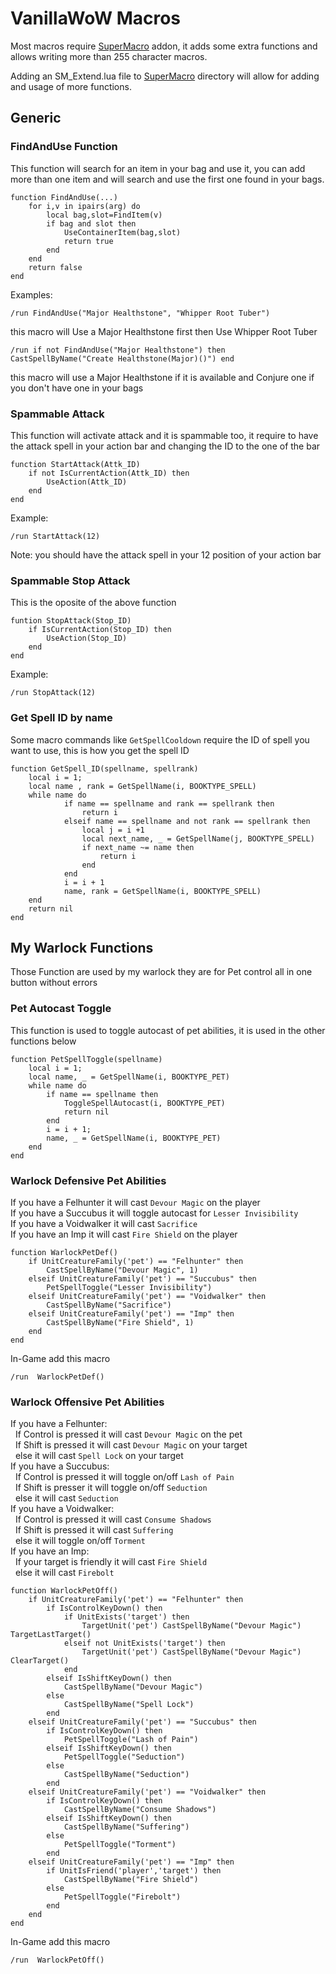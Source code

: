 # VanillaWoW Macros
 
Most macros require [SuperMacro](https://github.com/Monteo/SuperMacro) addon, it adds some extra functions and allows writing more than 255 character macros.

Adding an SM_Extend.lua file to [SuperMacro](https://github.com/Monteo/SuperMacro) directory will allow for adding and usage of more functions.

## Generic

### FindAndUse Function
This function will search for an item in your bag and use it, you can add more than one item and will search and use the first one found in your bags.
```
function FindAndUse(...)
    for i,v in ipairs(arg) do
        local bag,slot=FindItem(v)
        if bag and slot then
            UseContainerItem(bag,slot)
            return true
        end
    end
    return false
end
```
Examples:
```
/run FindAndUse("Major Healthstone", "Whipper Root Tuber")
```
this macro will Use a Major Healthstone first then Use Whipper Root Tuber

```
/run if not FindAndUse("Major Healthstone") then CastSpellByName("Create Healthstone(Major)()") end
```
this macro will use a Major Healthstone if it is available and Conjure one if you don't have one in your bags

### Spammable Attack
This function will activate attack and it is spammable too, it require to have the attack spell in your action bar and changing the ID to the one of the bar
```
function StartAttack(Attk_ID)
    if not IsCurrentAction(Attk_ID) then
        UseAction(Attk_ID)
    end
end
```
Example:
```
/run StartAttack(12)
```
Note: you should have the attack spell in your 12 position of your action bar

### Spammable Stop Attack
This is the oposite of the above function
```
funtion StopAttack(Stop_ID)
    if IsCurrentAction(Stop_ID) then
        UseAction(Stop_ID)
    end
end
```
Example:
```
/run StopAttack(12)
```

### Get Spell ID by name
Some macro commands like `GetSpellCooldown` require the ID of spell you want to use, this is how you get the spell ID
```
function GetSpell_ID(spellname, spellrank)
    local i = 1;
    local name , rank = GetSpellName(i, BOOKTYPE_SPELL)
    while name do
            if name == spellname and rank == spellrank then
                return i
            elseif name == spellname and not rank == spellrank then
                local j = i +1
                local next_name, _ = GetSpellName(j, BOOKTYPE_SPELL)
                if next_name ~= name then
                    return i
                end
            end
            i = i + 1
            name, rank = GetSpellName(i, BOOKTYPE_SPELL)
    end
    return nil
end
```

## My Warlock Functions
Those Function are used by my warlock they are for Pet control all in one button without errors

### Pet Autocast Toggle
This function is used to toggle autocast of pet abilities, it is used in the other functions below
```
function PetSpellToggle(spellname)
    local i = 1;
    local name, _ = GetSpellName(i, BOOKTYPE_PET)
    while name do
        if name == spellname then
            ToggleSpellAutocast(i, BOOKTYPE_PET)
            return nil
        end
        i = i + 1;
        name, _ = GetSpellName(i, BOOKTYPE_PET)
    end
end
```

### Warlock Defensive Pet Abilities
If you have a Felhunter it will cast ```Devour Magic``` on the player<br />
If you have a Succubus it will toggle autocast for ```Lesser Invisibility```<br />
If you have a Voidwalker it will cast ```Sacrifice```<br />
If you have an Imp it will cast ```Fire Shield``` on the player<br />
```
function WarlockPetDef()
    if UnitCreatureFamily('pet') == "Felhunter" then
        CastSpellByName("Devour Magic", 1)
    elseif UnitCreatureFamily('pet') == "Succubus" then
        PetSpellToggle("Lesser Invisibility")
    elseif UnitCreatureFamily('pet') == "Voidwalker" then
        CastSpellByName("Sacrifice")
    elseif UnitCreatureFamily('pet') == "Imp" then
        CastSpellByName("Fire Shield", 1)
    end
end
```
In-Game add this macro
```
/run  WarlockPetDef()
```

### Warlock Offensive Pet Abilities
If you have a Felhunter:<br />
   &nbsp; If Control is pressed it will cast ```Devour Magic``` on the pet<br />
   &nbsp; If Shift is pressed it will cast ```Devour Magic``` on your target<br />
   &nbsp; else it will cast ```Spell Lock``` on your target<br />
If you have a Succubus:<br />
   &nbsp; If Control is pressed it will toggle on/off ```Lash of Pain```<br />
   &nbsp; If Shift is presser it will toggle on/off ```Seduction```<br />
   &nbsp; else it will cast ```Seduction```<br />
If you have a Voidwalker:<br />
   &nbsp; If Control is pressed it will cast ```Consume Shadows```<br />
   &nbsp; If Shift is pressed it will cast ```Suffering```<br />
   &nbsp; else it will toggle on/off ```Torment```<br />
If you have an Imp:<br />
   &nbsp; If your target is friendly it will cast ```Fire Shield```<br />
   &nbsp; else it will cast ```Firebolt```<br />
```
function WarlockPetOff()
    if UnitCreatureFamily('pet') == "Felhunter" then
        if IsControlKeyDown() then
            if UnitExists('target') then
                TargetUnit('pet') CastSpellByName("Devour Magic") TargetLastTarget()
            elseif not UnitExists('target') then
                TargetUnit('pet') CastSpellByName("Devour Magic") ClearTarget()
            end
        elseif IsShiftKeyDown() then
            CastSpellByName("Devour Magic")
        else
            CastSpellByName("Spell Lock")
        end
    elseif UnitCreatureFamily('pet') == "Succubus" then
        if IsControlKeyDown() then
            PetSpellToggle("Lash of Pain")
        elseif IsShiftKeyDown() then
            PetSpellToggle("Seduction")
        else
            CastSpellByName("Seduction")
        end
    elseif UnitCreatureFamily('pet') == "Voidwalker" then
        if IsControlKeyDown() then
            CastSpellByName("Consume Shadows")
        elseif IsShiftKeyDown() then
            CastSpellByName("Suffering")
        else
            PetSpellToggle("Torment")
        end
    elseif UnitCreatureFamily('pet') == "Imp" then
        if UnitIsFriend('player','target') then
            CastSpellByName("Fire Shield")
        else
            PetSpellToggle("Firebolt")
        end
    end
end
```
In-Game add this macro
```
/run  WarlockPetOff()
```
